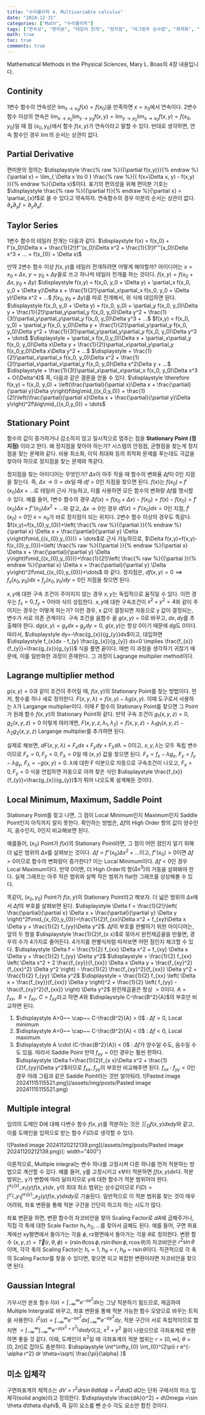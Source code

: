 ```yaml
---
title: "수리물리학 4. Multivariable calculus"
date: "2024-12-31"
categories: ["Math", "수리물리학"]
tags: ["연속성", "편미분", "테일러 전개", "정지점", "라그랑주 승수법", "최적화", "다중 적분", "가우시안 적분"]
math: true
toc: true
comments: true
---
```


Mathematical Methods in the Physical Sciences, Mary L. Boas의 4장 내용입니다.
## Continity

1변수 함수의 연속성은 $\displaystyle \lim_{ x \to x_{0} } f(x) = f(x_{0})$을 만족하면 $x=x_{0}$에서 연속이다. 2변수 함수 이상의 연속은 $\displaystyle \lim_{ x \to x_{0} } \lim_{ y \to y_{0} } f(x,y) =  \lim_{ y \to y_{0} } \lim_{ x \to x_{0} } f(x,y) = f(x_{0},y_0)$일 때 점 $(x_{0},y_{0})$에서 함수 $f(x,y)$가 연속이라고 말할 수 있다. 반대로 생각하면, 연속 함수인 경우 $\lim$의 순서는 상관이 없다.

## Partial Derivative

편미분의 정의는 $\displaystyle \frac{% raw %}{{\partial f(x,y)}}{% endraw %}{\partial x} = \lim_{ \Delta x \to 0 } \frac{% raw %}{{ f(x+\Delta x, y) - f(x,y) }}{% endraw %}{\Delta x}$이다. 표기의 편의성을 위해 편미분 기호는 $\displaystyle \frac{% raw %}{{\partial f}}{% endraw %}{\partial x} = \partial_{x}f$로 쓸 수 있다고 약속하자. 연속함수의 경우 미분의 순서는 상관이 없다. $\partial_{x} \partial _yf = \partial_{y} \partial_{x} f$.

## Taylor Series

1변수 함수의 테일러 전개는 다음과 같다.
$\displaystyle f(x) = f(x_0) + f'(x_0)\Delta x + \frac{1}{2!}f''(x_0)\Delta x^2 + \frac{1}{3!}f'''(x_0)\Delta x^3 + ... = f(x_{0} + \Delta x)$

만약 2변수 함수 이상 $f(x,y)$를 테일러 전개하려면 어떻게 해야할까? 아이디어는 $x=x_{0}+\Delta x$, $y=y_{0}+\Delta y$꼴로 쓰고 하나씩 테일러 전개를 하는 것이다.
$\displaystyle f(x,y) = f(x_0 + \Delta x, y_0 + \Delta y)$
$\displaystyle f(x,y) = f(x_0, y_0 + \Delta y) + \partial_x f(x_0, y_0 + \Delta y)\Delta x + \frac{1}{2!}\partial_x\partial_x f(x_0, y_0 + \Delta y)\Delta x^2 + ...$
$f(x_0, y_0 + \Delta y)$를 따로 전개해서, 위 식에 대입하면 된다.
$\displaystyle f(x_0, y_0 + \Delta y) = f(x_0, y_0) + \partial_y f(x_0, y_0)\Delta y + \frac{1}{2!}\partial_y\partial_y f(x_0, y_0)\Delta y^2 + \frac{1}{3!}\partial_y\partial_y\partial_y f(x_0, y_0)\Delta y^3 + ...$
$f(x,y) = f(x_0, y_0) + \partial_y f(x_0, y_0)\Delta y + \frac{1}{2!}\partial_y\partial_y f(x_0, y_0)\Delta y^2 + \frac{1}{3!}\partial_y\partial_y\partial_y f(x_0, y_0)\Delta y^3 + \dots$
              $\displaystyle + \partial_x f(x_0,y_0)\Delta x + \partial_x\partial_y f(x_0, y_0)\Delta x\Delta y + \frac{1}{2!}\partial_x\partial_y\partial_y f(x_0,y_0)\Delta x\Delta y^2 + ...$
                           $\displaystyle + \frac{1}{2!}\partial_x\partial_x f(x_0, y_0)\Delta x^2 + \frac{1}{2!}\partial_x\partial_x\partial_y f(x_0, y_0)\Delta x^2\Delta y + ...$
                                             $\displaystyle + \frac{1}{3!}\partial_x\partial_x\partial_x f(x_0, y_0)\Delta x^3 + O(\Delta^4)$
즉, 다음과 같은 결론을 얻을 수 있다.
$\displaystyle \therefore f(x,y) = f(x_0, y_0) + \left(\frac{\partial}{\partial x}\Delta x + \frac{\partial}{\partial y}\Delta y\right)f\big\mid_{(x_0,y_0)} + \frac{1}{2!}\left(\frac{\partial}{\partial x}\Delta x + \frac{\partial}{\partial y}\Delta y\right)^2f\big\mid_{(x_0,y_0)} + \dots$

## Stationary Point

함수의 값이 증가하거나 감소하지 않고 일시적으로 멈추는 점을 **Stationary Point (정지점)** 이라고 한다. 왜 정지점을 찾아야 하는가? 시스템의 안정점, 균형점을 찾는게 정지점을 찾는 문제와 같다. 비용 최소화, 이익 최대화 등의 최적화 문제를 푸는데도 극값을 찾아야 하므로 정지점을 찾는 문제와 똑같다.

정지점을 찾는 아이디어는 무엇인가? $\Delta x$이 아주 작을 때 함수의 변화율 $\Delta f$이 0인 지점을 찾는다. 즉, $\Delta x \to 0 =dx$일 때 $df=0$인 지점을 찾으면 된다. $f(x)$는 $f(x_{0})+f'(x_{0}) \Delta x + \dots$로 테일러 근사 가능하고, 이를 사용하면 모든 함수의 변화량 $\Delta f$를 명시할 수 있다. 예를 들어, 1변수 함수의 경우 $\Delta f(x) = f(x_{0}+\Delta x)-f(x_{0})=f(x)-f(x_{0})=f'(x_{0})\Delta x+f''(x_{0})\Delta x^2+\dots$와 같고, $\Delta x\to  0$인 경우 $df(x) = f'(x_{0})dx = 0$인 지점, $f'(x_{0})=0$인 $x=x_{0}$가 바로 정지점이 되는 위치다. 2변수 함수 이상의 경우도 똑같다. $f(x,y)=f(x_{0},y_{0})+\left( \frac{% raw %}{{\partial }}{% endraw %}{\partial x} \Delta x + \frac{\partial}{\partial y} \Delta y\right)f\mid_{(x_{0},y_{0})} + \dots$로 근사 가능하므로, $\Delta f(x,y)=f(x,y)-f(x_{0},y_{0})=\left( \frac{% raw %}{{\partial }}{% endraw %}{\partial x} \Delta x + \frac{\partial}{\partial y} \Delta y\right)f\mid_{(x_{0},y_{0})}+\frac{1}{2!}\left( \frac{% raw %}{{\partial }}{% endraw %}{\partial x} \Delta x + \frac{\partial}{\partial y} \Delta y\right)^2f\mid_{(x_{0},y_{0})}+\dots$
와 같다. 정지점은, $df(x,y)=0 \implies f_{x}(x_{0},y_{0})dx + f_{y}(x_{0},y_{0})dy = 0$인 지점을 찾으면 된다.

$x,y$에 대한 구속 조건이 주어지지 않는 경우 $x,y$는 독립적으로 움직일 수 있다. 이런 경우는 $f_{x}=0, f_{y}=0$어야 식이 성립한다. $x, y$에 대한 구속조건이 $x^2+y^2=4$와 같이 주어지는 경우는 어떻게 하는가? 이런 경우, x 값이 결정되면 자동으로 y 값이 결정되는, 변수가 서로 의존 관계이다. 구속 조건을 음함수 꼴 $g(x,y)=0$로 바꾸고, $dx, dy$를 추출해야 한다. $dg(x,y)=g_{x}dx+g_{y}dy=0$, $g(x,y)$는 항상 0이기 때문에 $dg$도 0이다. 따라서, $\displaystyle dy=-\frac{g_{x}}{g_{y}}dx$이고, 대입하면 $\displaystyle f_{x}dx - f_{y} \frac{g_{x}}{g_{y}} dx=0 \implies \frac{f_{x}}{f_{y}}=\frac{g_{x}}{g_{y}}$ 식을 풀면 끝이다. 매번 이 과정을 생각하기 귀찮기 때문에, 이를 일반화한 과정이 존재한다. 그 과정이 Lagrange multiplier method이다.

## Lagrange multiplier method

$g(x,y)=0$과 같이 조건이 주어질 때, $f(x,y)$의 Stationary Point를 찾는 방법이다. 먼저, 함수를 하나 새로 정의한다. $F(x,y,\lambda)=f(x,y)-\lambda g(x,y)$. 이때 도구로서 사용하는 $\lambda$가 Largange multiplier이다. 이때 $F$ 함수의 Stationary Point를 찾으면 그 Point가 원래 함수 $f(x,y)$의 Stationary Point와 같다. 만약 구속 조건이 $g_{1}(x,y,z)=0, g_{2}(x,y,z)=0$ 이렇게 여러개면, $F(x,y,z,\lambda_{1},\lambda_{2})=f(x,y,z)-\lambda_{1}g_{1}(x,y,z)-\lambda_{2}g_{2}(x,y,z)$ Largange multiplier를 추가하면 된다.

실제로 해보면, $dF(x,y,\lambda)=F_{x}dx + F_{y}dy + F_{\lambda}d\lambda=0$이고, $x,y,\lambda$는 모두 독립 변수이므로 $F_{x}=0, F_{y}=0, F_{\lambda}=0$일 때 $(x,y)$ 값을 찾으면 된다. $F_{x}=f_{x}-\lambda g_{x}$, $F_{y}=f_{y}-\lambda g_{y}$, $F_{\lambda}=-g(x,y)=0$. $\lambda$에 대한 F 미분으로 자동으로 구속조건이 나오고,  $F_{x}=0, F_{y}=0$ 식을 연립하면 자동으로 아까 찾은 식인 $\displaystyle \frac{f_{x}}{f_{y}}=\frac{g_{x}}{g_{y}}$가 튀어 나오도록 설계해둔 것이다.

## Local Minimum, Maximum, Saddle Point

Stationary Point를 찾고 나면, 그 점이 Local Minimum인지 Maximum인지 Saddle Point인지 아직까지 알지 못한다. 확인하는 방법은, $\Delta f$의 High Order 항의 값이 양수인지, 음수인지, 0인지 비교해보면 된다.

예를들어, $(x_{0})$ Point가 $f(x)$의 Stationary Point라면, 그 점이 어떤 점인지 알기 위해 더 넓은 범위의 $\Delta x$를 살펴보는 것이다. $\Delta f = f''(x_{0})\Delta x^2 + \dots$이고, $f''(x_{0})>0$이면 $\Delta f>0$이므로 함수의 변화량이 증가한다? 이는 Local Minimum이다. $\Delta f<0$인 경우 Local Maximum이다. 만약 0이면, 더 High Order의 항$(\Delta x^3)$의 거동을 살펴봐야 한다. 실제 그래프는 아주 작은 범위와 살짝 작은 범위가 flat한 그래프를 상상해볼 수 있다.

똑같이, $(x_{0},y_{0})$ Point가 $f(x,y)$의 Stationary Point라고 해보자. 더 넓은 범위의 $\Delta x$에서 $\Delta f$의 부호를 
살펴보면 된다. $\displaystyle \Delta f = \frac{1}{2!}\left(  \frac{\partial}{\partial x} \Delta x  + \frac{\partial}{\partial y} \Delta y \right)^2f\mid_{x_{0},y_{0}}=\frac{1}{2}f_{xx}\Delta x^2 + f_{xy}\Delta x \Delta y + \frac{1}{2} f_{yy}\Delta y^2$. $\Delta f$의 부호를 판별하기 위한 아이디어는, 앞의 두 항을 $\displaystyle \frac{1}{2}f_{x x}$로 묶어서 완전제곱꼴을 만들면, 경우의 수가 4가지로 줄어든다. 4가지를 판별식처럼 따져보면 어떤 점인지 체크할 수 있다.
$\displaystyle \Delta f = \frac{1}{2} f_{xx} \Delta x^2 + f_{xy} \Delta x \Delta y + \frac{1}{2} f_{yy} \Delta y^2$ 
$\displaystyle = \frac{1}{2} f_{xx} \left( \Delta x^2 + 2 \frac{f_{xy}}{f_{xx}} \Delta x \Delta y + \frac{f_{xy}^2}{f_{xx}^2} \Delta y^2 \right) - \frac{1}{2} \frac{f_{xy}^2}{f_{xx}} \Delta y^2 + \frac{1}{2} f_{yy} \Delta y^2$
$\displaystyle = \frac{1}{2} f_{xx} \left( \Delta x + \frac{f_{xy}}{f_{xx}} \Delta y \right)^2 + \frac{1}{2} \left( f_{yy} - \frac{f_{xy}^2}{f_{xx}} \right) \Delta y^2$
완전제곱꼴은 항상 $>0$이다. $A=f_{xx},~ ~B=f_{xy}, ~C=f_{yy}$라고 하면 $A$와 $\displaystyle C-\frac{B^2}{A}$의 부호만 비교하면 된다.
1. $\displaystyle A>0~~ \cap~~ C-\frac{B^2}{A} > 0$ : $\Delta f>0$, Local minimum
2. $\displaystyle A<0~~ \cap~~ C-\frac{B^2}{A} < 0$ : $\Delta f<0$, Local maximum
3. $\displaystyle A \cdot (C-\frac{B^2}{A}) < 0$ : $\Delta f$가 양수일 수도, 음수일 수도 있음. 따라서 Saddle Point
만약 $f_{xy}=0$인 경우는 훨씬 편하다. $\displaystyle \Delta f=\frac{1}{2}f_{x x}\Delta x^2 + \frac{1}{2}f_{yy}\Delta y^2$이므로 $f_{ x x}$, $f_{ y y}$의 부호만 비교해주면 된다. $f_{ x x} \cdot f_{ yy} < 0$인 경우 아래 그림과 같은 Saddle Point라는 것만 알아둬라.
![Pasted image 20241115115521.png](/assets/img/posts/Pasted image 20241115115521.png)

## Multiple integral

임의의 도메인 D에 대해 다변수 함수 $f(x,y)$를 적분하는 것은 $\displaystyle \iint_{D} f(x,y)dxdy$와 같고, 이를 도메인을 입력으로 받는 함수 $F(D)$로 생각할 수 있다.

![Pasted image 20241120212139.png](/assets/img/posts/Pasted image 20241120212139.png){: width="400"}

이론적으로, Multiple integral는 변수 하나를 고정시켜 다른 하나를 먼저 적분하는 방법으로 계산할 수 있다. 예를 들어, y를 고정시키고 x부터 적분하면 $\displaystyle \int f(x,y)dx$다. 적분 범위는, y가 변함에 따라 달라지므로 y에 대한 함수가 적분 범위어야 한다. $\displaystyle \int^{x_{2}(y)}\_{x_{1}(y)}f(x,y)dx$, y의 최대 최소 범위는 상수값이므로 $\displaystyle F(D)=\int^{y_{2}}\_{y_{1}}\int^{x_{1}(y)}\_{x_{2}(y)}f(x,y)dxdy$로 기술된다. 일반적으로 이 적분 범위를 찾는 것이 매우 어려워, 좌표 변환을 통해 적분 구간을 간단히 하고자 하는 시도가 많다.

좌표 변환을 하면, 변환 함수의 자코비안을 찾아 Scaling Factor로 $dA$에 곱해주거나, 직접 각 축에 대한 Scale Factor $h_{1}, h_{2}, \dots$를 찾아서 곱해도 된다. 예를 들어, 구면 좌표계에선 xy평면에서 돌아가는 각을 $\phi$, rz평면에서 돌아가는 각을 $\theta$로 정의한다. 변환 함수 $(x,y,z)=\vec{T}(r,\theta,\phi)=(r\sin \theta \cos \phi,r\sin \theta \sin \phi,r\cos \theta)$의 자코비안은 $r^2\sin \theta$이며, 각각 축의 Scaling Factor는 $h_{r}=1$, $h_{\theta}=r$, $h_{\theta}=r\sin \theta$이다. 직관적으로 각 축의 Scaling Factor를 찾을 수 있다면, 찾으면 되고 복잡한 변환이라면 자코비안을 찾으면 된다.

## Gaussian Integral

가우시안 분포 함수 $\displaystyle I(\alpha)= \int_{-\infty}^{\infty} e^{-\alpha x^2} dx$는 그냥 적분하기 힘드므로, 제곱하여 Multiple Intergral로 바꾸고, 좌표 변환을 통해 적분 가능한 함수 모양으로 바꾸는 트릭을 사용한다. $\displaystyle I^2(\alpha)=\int_{-\infty}^{\infty} e^{-\alpha x^2}dx\int_{-\infty}^{\infty} e^{-\alpha y^2}dy$, 적분 구간이 서로 독립적이므로 합치면 $\displaystyle =\int^\infty_{-\infty}\int^\infty_{-\infty} e^{-\alpha (x^2+y^2)}dxdy$이고, $x^2+y^2$ 꼴이 나왔으므로 극좌표계로 변환하면 좋을 것 같다. 이때, 도메인이 $\mathbb{R}^2$일 때 극좌표계의 적분 범위는 $r=[0,\infty]$, $\theta=[0,2\pi]$로 잡아도 충분하다. $\displaystyle \int^\infty_{0} \int_{0}^{2\pi} r e^{-\alpha r^2} dr \theta=\sqrt{ \frac{\pi}{\alpha} }$

## 미소 입체각

구면좌표계의 체적소는 $dV = r^2 dr \sin \theta d\theta d\phi = r^2 dr d \Omega$
$d\Omega$는 단위 구에서의 미소 입체각(solid angle)라고 정의한다. $\displaystyle \frac{dA}{r^2} = d\Omega =\sin \theta d\theta d\phi$, 즉 길이 요소를 뺀 순수 각도 요소만 합친 것이다.